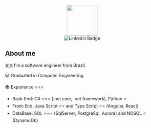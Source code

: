 <div id="header" align="center">
  <img src="https://media.giphy.com/media/M9gbBd9nbDrOTu1Mqx/giphy.gif" width="100"/
</div>
<div id="badges">
  <img src="https://img.shields.io/badge/LinkedIn-blue?style=for-the-badge&logo=linkedin&logoColor=white" alt="LinkedIn Badge"/>
</div>
<div id="body"align="left">
  <h2> About me </h2>
  
  🇧🇷 I'm a software engineer from Brazil.
  
  💻 Graduated in Computer Engineering.
  
  📚 Experience ⭐⭐⭐
  - Back-End: C# ⭐⭐⭐ (.net core, .net framework), Python ⭐
  - Front-End: Java Script ⭐⭐ and Type Script ⭐⭐ (Angular, React) 
  - DataBase: SQL ⭐⭐⭐ (SqlServer, PostgreSql, Aurora) and NOSQL ⭐ (DynamoDb)
</div>
